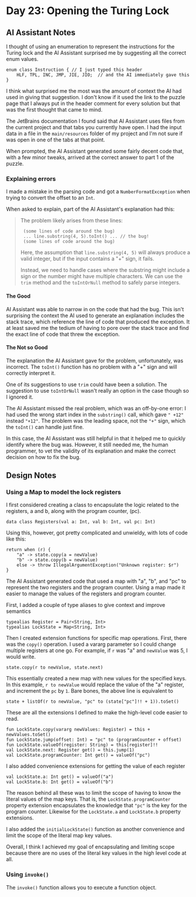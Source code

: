 # Day 23: Opening the Turing Lock

## AI Assistant Notes

I thought of using an enumeration to represent the instructions for the Turing lock and the AI Assistant surprised me by suggesting all the correct enum values.

    enum class Instruction { // I just typed this header
        HLF, TPL, INC, JMP, JIE, JIO;  // and the AI immediately gave this
    }

I think what surprised me the most was the amount of context the AI had used in giving that suggestion. I don't know if it used the link to the puzzle page that I always put in the header comment for every solution but that was the first thought that came to mind. 

The JetBrains documentation I found said that AI Assistant uses files from the current project and that tabs you currently have open. I had the input data in a file in the `main/resources` folder of my project and I'm not sure if was open in one of the tabs at that point.

When prompted, the AI Assistant generated some fairly decent code that, with a few minor tweaks, arrived at the correct answer to part 1 of the puzzle.

### Explaining errors

I made a mistake in the parsing code and got a `NumberFormatException` when trying to convert the offset to an `Int`.

When asked to explain, part of the AI Assistant's explanation had this:

> The problem likely arises from these lines:
> 
>      (some lines of code around the bug)
>      ... line.substring(4, 5).toInt() ... // the bug!
>      (some lines of code around the bug)
> Here, the assumption that `line.substring(4, 5)` will always produce a valid integer, but if the input contains a "+" sign, it fails.
> 
> Instead, we need to handle cases where the substring might include a sign or the number might have multiple characters. We can use the `trim` method and the `toIntOrNull` method to safely parse integers.

#### The Good

AI Assistant was able to narrow in on the code that had the bug. This isn't surprising the context the AI used to generate an explanation includes the stack trace, which reference the line of code that produced the exception. It at least saved me the tedium of having to pore over the stack trace and find the exact line of code that threw the exception.

#### The Not so Good

The explanation the AI Assistant gave for the problem, unfortunately, was incorrect. The `toInt()` function has no problem with a "+" sign and will correctly interpret it. 

One of its suggestions to use `trim` could have been a solution. The suggestion to use `toIntOrNull` wasn't really an option in the case though so I ignored it.

The AI Assistant missed the real problem, which was an off-by-one error: I had used the wrong start index in the `substring()` call, which gave `" +12"` instead `"+12"`. The problem was the leading space, not the `"+"` sign, which the `toInt()` can handle just fine.


In this case, the AI Assistant was still helpful in that it helped me to quickly identify where the bug was. However, it still needed me, the human programmer, to vet the validity of its explanation and make the correct decision on how to fix the bug.

## Design Notes

### Using a Map to model the lock registers 

I first considered creating a class to encapsulate the logic related to the registers, a and b, along with the program counter, (pc). 

    data class Registers(val a: Int, val b: Int, val pc: Int)

Using this, however, got pretty complicated and unwieldy, with lots of code like this:

    return when (r) {
        "a" -> state.copy(a = newValue)
        "b" -> state.copy(b = newValue)
        else -> throw IllegalArgumentException("Unknown register: $r")
    }

The AI Assistant generated code that used a map with "a", "b", and "pc" to represent the two registers and the program counter. Using a map made it easier to manage the values of the registers and program counter. 

First, I added a couple of type aliases to give context and improve semantics

    typealias Register = Pair<String, Int>
    typealias LockState = Map<String, Int>

Then I created extension functions for specific map operations. First, there was the `copy()` operation. I used a vararg parameter so I could change multiple registers at one go. For example, if `r` was "a" and `newValue` was 5, I would write.
 
    state.copy(r to newValue, state.next)

This essentially created a new map with new values for the specified keys. In this example, `r to newValue` would replace the value of the "a" register, and increment the `pc` by `1`. Bare bones, the above line is equivalent to

    state + listOf(r to newValue, "pc" to (state["pc"]!! + 1)).toSet()

These are all the extensions I defined to make the high-level code easier to read.

    fun LockState.copy(vararg newValues: Register) = this + newValues.toSet()
    fun LockState.jump(offset: Int) = "pc" to (programCounter + offset)
    fun LockState.valueOf(register: String) = this[register]!!
    val LockState.next: Register get() = this.jump(1)
    val LockState.programCounter: Int get() = valueOf("pc")

I also added convenience extensions for getting the value of each register

    val LockState.a: Int get() = valueOf("a")
    val LockState.b: Int get() = valueOf("b")

The reason behind all these was to limit the scope of having to know the literal values of the map keys. That is, the `LockState.programCounter` property extension encapsulates the knowledge that `"pc"` is the key for the program counter. Likewise for the `LockState.a` and `LockState.b` property extensions. 

I also added the `initialLockState()` function as another convenience and limit the scope of the literal map key values.

Overall, I think I achieved my goal of encapsulating and limiting scope because there are no uses of the literal key values in the high level code at all.

### Using `invoke()`

The `invoke()` function allows you to execute a function object. 
